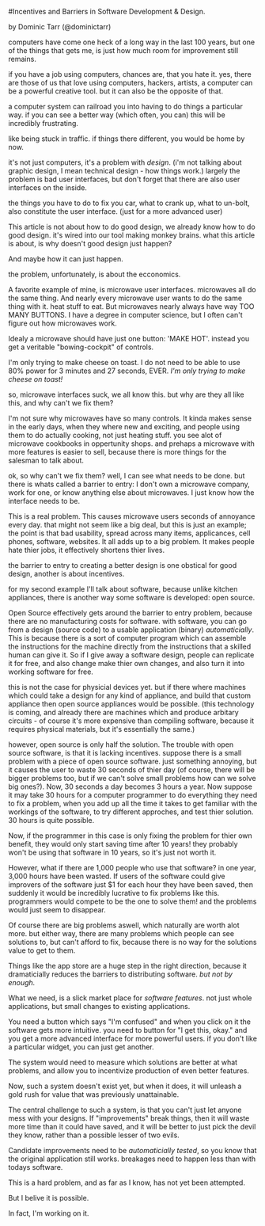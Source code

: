 
#Incentives and Barriers in Software Development & Design.

by Dominic Tarr (@dominictarr)

computers have come one heck of a long way in the last 100 years, but one of the 
things that gets me, is just how much room for improvement still remains.

if you have a job using computers, chances are, that you hate it. yes, there are 
those of us that love using computers, hackers, artists, a computer can be a 
powerful creative tool. but it can also be the opposite of that.

a computer system can railroad you into having to do things a particular way. 
if you can see a better way (which often, you can) this will be incredibly frustrating.

like being stuck in traffic. if things there different, you would be home by now.

it's not just computers, it's a problem with _design_. (i'm not talking about 
graphic design, I mean technical design - how things work.) largely the problem 
is bad user interfaces, but don't forget that there are also user interfaces on 
the inside.

the things you have to do to fix you car, what to crank up, what to un-bolt, 
also constitute the user interface. (just for a more advanced user)

This article is not about how to do good design, we already know how to do good 
design. it's wired into our tool making monkey brains. what this article is 
about, is why doesn't good design just happen?

And maybe how it can just happen.

the problem, unfortunately, is about the ecconomics.

A favorite example of mine, is microwave user interfaces. microwaves all do the 
same thing. And nearly every microwave user wants to do the same thing with it. 
heat stuff to eat. But microwaves nearly always have way TOO MANY BUTTONS.
I have a degree in computer science, but I often can't figure out how microwaves 
work.

Idealy a microwave should have just one button: 'MAKE HOT'. 
instead you get a veritable "bowing-cockpit" of controls. 

I'm only trying to make cheese on toast. I do not need to be able to use 80% 
power for 3 minutes and 27 seconds, EVER. _I'm only trying to make cheese on toast!_

so, microwave interfaces suck, we all know this. but why are they all like this, 
and why can't we fix them?

I'm not sure why microwaves have so many controls. It kinda makes sense in the 
early days, when they where new and exciting, and people using them to do 
actually cooking, not just heating stuff. you see alot of microwave cookbooks in 
oppertunity shops. and prehaps a microwave with more features is easier to sell, 
because there is more things for the salesman to talk about.

ok, so why can't we fix them? well, I can see what needs to be done. but there 
is whats called a barrier to entry: I don't own a microwave company, work for 
one, or know anything else about microwaves. I just know how the interface needs 
to be.

This is a real problem. This causes microwave users seconds of annoyance 
every day. that might not seem like a big deal, but this is just an example; 
the point is that bad usability, spread across many items, applicances, 
cell phones, software, websites. It all adds up to a big problem. 
It makes people hate thier jobs, it effectively shortens thier lives.

the barrier to entry to creating a better design is one obstical for good design, 
another is about incentives.

for my second example I'll talk about software, because unlike kitchen appliances, 
there is another way some software is developed: open source. 

Open Source effectively gets around the barrier to entry problem, because there 
are no manufacturing costs for software. with software, you can go from a design 
(source code) to a usable application (binary) _automaticially_. This is because 
there is a sort of computer program which can assemble the instructions for the 
machine directly from the instructions that a skilled human can give it. So if 
I give away a software design, people can replicate it for free, and also change 
make thier own changes, and also turn it into working software for free.

this is not the case for physicial devices yet. but if there where machines 
which could take a design for any kind of appliance, and build that custom 
appliance then open source appliances would be possible. (this technology is 
coming, and already there are machines which and produce arbitary circuits - of 
course it's more expensive than compiling software, because it requires physical 
materials, but it's essentially the same.)

however, open source is only half the solution. The trouble with open source 
software, is that it is lacking incentives. suppose there is a small problem 
with a piece of open source software. just something annoying, but it causes 
the user to waste 30 seconds of thier day (of course, there will be bigger 
problems too, but if we can't solve small problems how can we solve big ones?). 
Now, 30 seconds a day becomes 3 hours a year. Now suppose it may take 30 hours 
for a computer programmer to do everything they need to fix a problem, when you 
add up all the time it takes to get familiar with the workings of the software, 
to try different approches, and test thier solution. 30 hours is quite possible.

Now, if the programmer in this case is only fixing the problem for thier own 
benefit, they would only start saving time after 10 years! they probably won't 
be using that software in 10 years, so it's just not worth it.

However, what if there are 1,000 people who use that software? in one year, 
3,000 hours have been wasted. If users of the software could give improvers of 
the software just $1 for each hour they have been saved, then suddenly it would 
be incredibly lucrative to fix problems like this. programmers would compete to 
be the one to solve them! and the problems would just seem to disappear.

Of course there are big problems aswell, which naturally are worth alot more. 
but either way, there are many problems which people can see solutions to, but 
can't afford to fix, because there is no way for the solutions value to get to 
them.

Things like the app store are a huge step in the right direction, because it 
dramaticially reduces the barriers to distributing software. _but not by enough._

What we need, is a slick market place for _software features_. not just whole 
applications, but small changes to existing applications.

You need a button which says "I'm confused" and when you click on it the 
software gets more intuitive. you need to button for "I get this, okay." and 
you get a more advanced interface for more powerful users. if you don't like a 
particular widget, you can just get another.

The system would need to measure which solutions are better at what problems, 
and allow you to incentivize production of even better features.

Now, such a system doesn't exist yet, but when it does, it will  unleash a 
gold rush for value that was previously unattainable.

The central challenge to such a system, is that you can't just let anyone mess 
with your designs. If "improvements" break things, then it will waste more time 
than it could have saved, and it will be better to just pick 
the devil they know, rather than a possible lesser of two evils.

Candidate improvements need to be _automaticially tested_, so you know that the 
original application still works. breakages need to happen less than with todays 
software.

This is a hard problem, and as far as I know, has not yet been attempted.

But I belive it is possible. 

In fact, I'm working on it.
